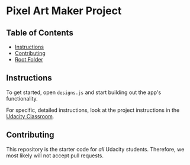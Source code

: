 # Pixel Art Maker Project

## Table of Contents

* [Instructions](#instructions)
* [Contributing](#contributing)
* [Root Folder](https://github.com/KevinDimensionC-137/Udacity-Project-Pixel-Art-Maker "Root Folder")

## Instructions

To get started, open `designs.js` and start building out the app's functionality.

For specific, detailed instructions, look at the project instructions in the [Udacity Classroom](https://classroom.udacity.com/me).

## Contributing

This repository is the starter code for _all_ Udacity students. Therefore, we most likely will not accept pull requests.
